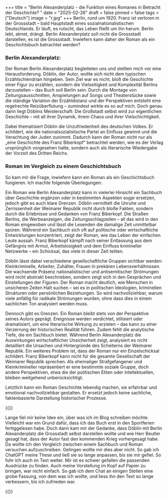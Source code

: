 +++
title = "Berlin Alexanderplatz - die Funktion eines Romanes in Betracht der Geschichte? "
date = "2025-02-26"
draft = false
pinned = false
tags = ["Deutsch"]
image = "r.jpg"
+++
Berlin, rund um 1920. Franz ist verloren in der Grossstadt – bald Hauptstadt eines sozialnationalistischen Deutschlands. Er läuft, es rutscht, das Leben fließt um ihn herum. Berlin lebt, atmet, drängt. Berlin Alexanderplatz soll nicht die Grossstadt darstellen, es ist die Grossstadt. Inwiefern kann daher der Roman als ein Geschichtsbuch betrachtet werden? 

### Berlin Alexanderplatz:

Der Roman Berlin Alexanderplatz begleiteten uns und stellten mich vor eine Herausforderung. Döblin, der Autor, wollte sich nicht dem typischen Erzählschlendrian hingeben. Sein Ziel war es nicht, bloß die Geschichte einer Figur zu erzählen, sondern die Vielseitigkeit und Komplexität Berlins darzustellen – das Buch soll Berlin sein.
Durch die Montage von Zeitungsausschnitten, Anspielungen auf Songs und Theaterstücke sowie die ständige Variation der Erzähldistanz und der Perspektiven entsteht eine regelrechte Reizüberflutung – zumindest wirkte es so auf mich. Doch genau darin liegt Döblins Meisterschaft: Die Großstadt selbst wird zur eigentlichen Geschichte – mit all ihrer Dynamik, ihrem Chaos und ihrer Vielschichtigkeit. 

Dabei thematisiert Döblin die Unzufriedenheit des deutschen Volkes. Er schildert, wie die nationalsozialistische Partei an Einfluss gewinnt und die Verachtung der Juden zunimmt. Dadurch kann der Roman nicht nur als „eine Geschichte des Franz Biberkopf“ betrachtet werden, wie es der Verlag ursprünglich vorgesehen hatte, sondern auch als literarische Wiedergabe der Vorzeit des Dritten Reichs.

### Roman im Vergleich zu einem Geschichtsbuch

So kam mir die Frage, inwiefern kann ein Roman als ein Geschichtsbuch fungieren. Ich machte folgende Überlegungen: 

Ein Roman wie Berlin Alexanderplatz kann in vielerlei Hinsicht ein Sachbuch über Geschichte ergänzen oder in bestimmten Aspekten sogar ersetzen, jedoch gibt es auch klare Grenzen. Döblin vermittelt die Unruhe und Zerrissenheit der Weimarer Republik nicht durch bloße Fakten, sondern durch die Erlebnisse und Gedanken von Franz Biberkopf. Die Straßen Berlins, die Werbeanzeigen, die Zeitungsschlagzeilen – all das wird in den Roman eingewoben und lässt die Lesenden die damalige Zeit unmittelbar spüren. Während ein Sachbuch sich oft auf politische oder wirtschaftliche Entwicklungen konzentriert, zeigt der Roman, wie das Leben der einfachen Leute aussah. Franz Biberkopf kämpft nach seiner Entlassung aus dem Gefängnis mit Armut, Arbeitslosigkeit und dem Einfluss krimineller Netzwerke – ein Schicksal, das viele in dieser Zeit teilten.


Döblin lässt dabei verschiedene gesellschaftliche Gruppen sichtbar werden: Kleinkriminelle, Arbeiter, Zuhälter, Frauen in prekären Lebensverhältnissen. Die wachsende Präsenz nationalistischer und antisemitischer Strömungen wird nicht abstrakt beschrieben, sondern zeigt sich in den Gesprächen und Einstellungen der Figuren. Der Roman macht deutlich, wie Menschen in unsicheren Zeiten Halt suchen – sei es in politischen Ideologien, kriminellen Strukturen oder persönlichen Beziehungen. So wird nachvollziehbar, warum viele anfällig für radikale Strömungen wurden, ohne dass dies in einem sachlichen Ton analysiert werden muss.


Dennoch gibt es Grenzen. Ein Roman bleibt stets von der Perspektive seines Autors geprägt. Ereignisse werden verdichtet, stilisiert oder dramatisiert, um eine literarische Wirkung zu erzielen – das kann zu einer Verzerrung der historischen Realität führen. Zudem fehlt die analytische Tiefe, die ein Sachbuch bietet. Während Berlin Alexanderplatz die Auswirkungen wirtschaftlicher Unsicherheit zeigt, analysiert es nicht detailliert die Ursachen und Hintergründe des Scheiterns der Weimarer Republik. Ein weiteres Problem ist, dass der Roman nur ein Einzelschicksal schildert. Franz Biberkopf kann nicht für die gesamte Gesellschaft der Weimarer Republik sprechen. Als ehemaliger Strafgefangener und Kleinkrimineller repräsentiert er eine bestimmte soziale Gruppe, doch andere Perspektiven, etwa die der politischen Eliten oder Intellektuellen, bleiben weitgehend unberücksichtigt.


Letztlich kann ein Roman Geschichte lebendig machen, sie erfahrbar und emotional nachvollziehbar gestalten. Er ersetzt jedoch keine sachliche, faktenbasierte Darstellung historischer Prozesse. 

{{<box title= "Text über Text">}}

Lange fiel mir keine Idee ein, über was ich im Blog schreiben möchte.  Vielleicht war ein Grund dafür, dass ich das Buch erst in den Sportferien fertiggelesen habe. Doch dann kam mir der Gedanke, dass Döblin mit Berlin Alexanderplatz die Grossstadt selbst darstellen wollte und wie Herr Beutler gesagt hat, dass der Autor fast den kommenden Krieg vorhergesagt habe. Da wollte ich den Vergleich zwischen einem Sachbuch und Roman versuchen aufzuschreiben. Gelingen wollte mir dies aber nicht. So gab ich ChatGPT meine These und ließ sie so lange anpassen, bis sie mir gefiel. So fuhr ich auch im Text weiter. Mir ist es schwer gefallen die passenden Ausdrücke zu finden. Auch meine Vorstellung im Kopf auf Papier zu bringen, war nicht einfach. So gab ich dem Chat an einigen Stellen eine grobe Fassung, von dem was ich wollte, und liess ihn den Text so lange verbessern, bis ich zufrieden war.

{{</box>}}